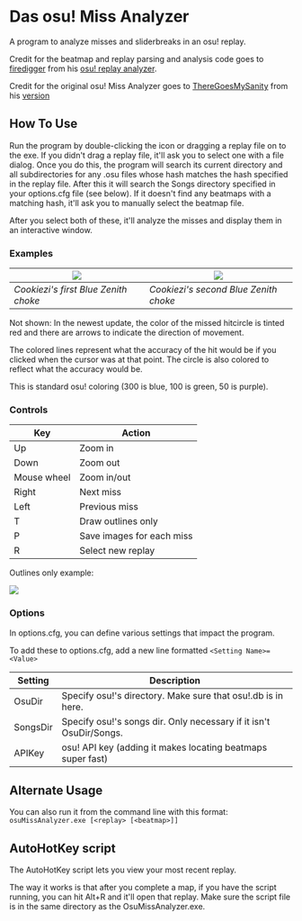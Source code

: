# Das osu! Miss Analyzer
A program to analyze misses and sliderbreaks in an osu! replay.

Credit for the beatmap and replay parsing and analysis code goes to [firedigger](https://github.com/firedigger) from his [osu! replay analyzer](https://github.com/firedigger/osuReplayAnalyzer).

Credit for the original osu! Miss Analyzer goes to [ThereGoesMySanity](https://github.com/ThereGoesMySanity) from his [version](https://github.com/ThereGoesMySanity/osuMissAnalyzer)

## How To Use

Run the program by double-clicking the icon or dragging a replay file on to the exe. If you didn't drag a replay file, it'll ask you to select one with a file dialog. Once you do this, the program will search its current directory and all subdirectories for any .osu files whose hash matches the hash specified in the replay file. After this it will search the Songs directory specified in your options.cfg file (see below). If it doesn't find any beatmaps with a matching hash, it'll ask you to manually select the beatmap file.

After you select both of these, it'll analyze the misses and display them in an interactive window.

### Examples

|![](https://github.com/ThereGoesMySanity/osuMissAnalyzer/blob/missAnalyzer/OsuMissAnalyzer/Images/replay-0_658127_2040036498.0.png)|![](https://github.com/ThereGoesMySanity/osuMissAnalyzer/blob/missAnalyzer/OsuMissAnalyzer/Images/replay-0_658127_2283307549.0.png)|
|-|-|
| *Cookiezi's first Blue Zenith choke* | *Cookiezi's second Blue Zenith choke* |

Not shown: In the newest update, the color of the missed hitcircle is tinted red and there are arrows to indicate the direction of movement.

The colored lines represent what the accuracy of the hit would be if you clicked when the cursor was at that point. The circle is also colored to reflect what the accuracy would be.

This is standard osu! coloring (300 is blue, 100 is green, 50 is purple).

### Controls

| Key | Action|
|-|-|
|Up|Zoom in|
|Down|Zoom out|
|Mouse wheel|Zoom in/out|
| Right | Next miss |
| Left | Previous miss |
| T | Draw outlines only |
| P | Save images for each miss |
| R | Select new replay|

Outlines only example:

![](https://github.com/ThereGoesMySanity/osuMissAnalyzer/blob/missAnalyzer/OsuMissAnalyzer/Images/replay-0_658127_2040036498.1.png)

### Options

In options.cfg, you can define various settings that impact the program.

To add these to options.cfg, add a new line formatted `<Setting Name>=<Value>`

| Setting | Description |
|-|-|
|OsuDir|Specify osu!'s directory. Make sure that osu!.db is in here.|
|SongsDir|Specify osu!'s songs dir. Only necessary if it isn't OsuDir/Songs.|
|APIKey|osu! API key (adding it makes locating beatmaps super fast)|

## Alternate Usage

You can also run it from the command line with this format: `osuMissAnalyzer.exe [<replay> [<beatmap>]]`

## AutoHotKey script

The AutoHotKey script lets you view your most recent replay.

The way it works is that after you complete a map, if you have the script running, you can hit Alt+R and it'll open that replay. Make sure the script file is in the same directory as the OsuMissAnalyzer.exe.

